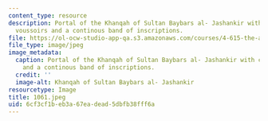```yaml
---
content_type: resource
description: Portal of the Khanqah of Sultan Baybars al- Jashankir with cushioned
  voussoirs and a continous band of inscriptions.
file: https://ol-ocw-studio-app-qa.s3.amazonaws.com/courses/4-615-the-architecture-of-cairo-spring-2002/6cf3cf1beb3a67eadead5dbfb38fff6a_1061.jpeg
file_type: image/jpeg
image_metadata:
  caption: Portal of the Khanqah of Sultan Baybars al- Jashankir with cushioned voussoirs
    and a continous band of inscriptions.
  credit: ''
  image-alt: Khanqah of Sultan Baybars al- Jashankir
resourcetype: Image
title: 1061.jpeg
uid: 6cf3cf1b-eb3a-67ea-dead-5dbfb38fff6a
---
```

